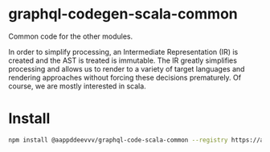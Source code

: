 # graphql-codegen-scala-common

Common code for the other modules.

In order to simplify processing, an Intermediate Representation (IR) is created and the
AST is treated is immutable. The IR greatly simplifies processing and allows us to
render to a variety of target languages and rendering approaches without forcing
these decisions prematurely. Of course, we are mostly interested in scala.

# Install

```sh
npm install @aappddeevvv/graphql-code-scala-common --registry https://api.bintray.com/npm/aappddeevv/npm
```
